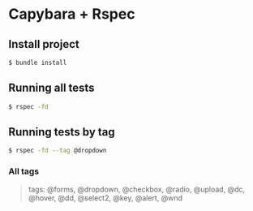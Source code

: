 # Capybara + Rspec

## Install project

```bash
$ bundle install
```

## Running all tests

```bash
$ rspec -fd
```

## Running tests by tag

```bash
$ rspec -fd --tag @dropdown
```

### All tags

> tags: @forms, @dropdown, @checkbox, @radio, @upload, @dc, @hover, @dd, @select2, @key, @alert, @wnd

